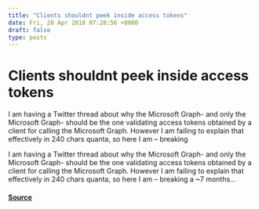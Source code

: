 ```yaml
---
title: "Clients shouldnt peek inside access tokens"
date: Fri, 20 Apr 2018 07:28:56 +0000
draft: false
type: posts
---
```

# Clients shouldnt peek inside access tokens





I am having a Twitter thread about why the Microsoft Graph- and only the Microsoft Graph- should be the one validating access tokens obtained by a client for calling the Microsoft Graph. However I am failing to explain that effectively in 240 chars quanta, so here I am &#8211; breaking

I am having a Twitter thread about why the Microsoft Graph- and only the Microsoft Graph- should be the one validating access tokens obtained by a client for calling the Microsoft Graph. However I am failing to explain that effectively in 240 chars quanta, so here I am – breaking a ~7 months...

#### [Source](https://www.cloudidentity.com/blog/2018/04/20/clients-shouldnt-peek-inside-access-tokens/)

